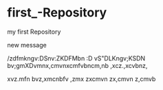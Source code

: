 # first_-Repository
my first  Repository 


new message

/zdfmkngv:DSnv:ZKDFMbn :D
vS"DLKngv;KSDN bv;gmXDvmnx,cmvnxcmfvbncm,nb ,xcz.,xcvbnz,

xvz.mfn bvz,xmcnbfv ,zmx
zxcmvn zx,cmvn z,cmvb
